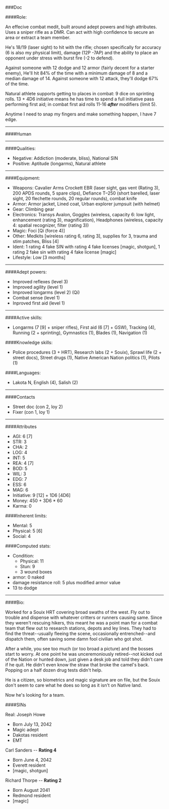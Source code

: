 ###Doc

####Role:

An effecive combat medit, built around adept powers and high attributes. Uses a sniper rifle as a DMR. Can act with high confidence to secure an area or extract a team member. 

He's 18/19 (laser sight) to hit with the rifle; chosen specifically for accuracy (6 is also my physical limit), damage (12P -7AP) and the ability to place an opponent under stress with burst fire (-2 to defend).

Against someone with 12 dodge and 12 armor (fairly decent for a starter enemy), He'll hit 84% of the time with a minimum damage of 8 and a median damage of 14. Against someone with 12 attack, they'll dodge 67% of the time.

Natural athlete supports getting to places in combat: 9 dice on sprinting rolls. 13 + 4D6 initiative means he has time to spend a full initiative pass performing first aid; in combat first aid rolls 11-16 ***after*** modifiers (limit 5).

Anytime I need to snap my fingers and make something happen, I have 7 edge.

____
####Human

____
####Qualities:

- Negative: Addiction (moderate, bliss), National SIN
- Positive: Aptitude (longarms), Natural athlete

____
####Equipment:


- Weapons: Cavalier Arms Crockett EBR (laser sight, gas vent (Rating 3), 200 APDS rounds, 5 spare clips), Defiance T–250 (short barelled, laser sight, 20 flechette rounds, 20 regular rounds), combat knife
- Armor: Armor jacket, Lined coat, Urban explorer jumpsuit (with helmet)
- Gear: Climbing gear
- Electronics: Transys Avalon, Goggles (wireless, capacity 6: low light, enhancement (rating 3), magnification), Headphones (wireless, capacity 4: spatial recognizer, filter (rating 3))
- Magic: Foci [Qi (force 4)]
- Other: Medkits [wireless rating 6, rating 3], supplies for 3, trauma and stim patches, Bliss [4]
- Ident: 1 rating 4 fake SIN with rating 4 fake licenses [magic, shotgun], 1 rating 2 fake sin with rating 4 fake license [magic]
- Lifestyle: Low [3 months]

____
####Adept powers:

- Improved reflexes (level 3)
- Improved agility (level 1)
- Improved longarms (level 2) (Qi)
- Combat sense (level 1)
- Inproved first aid (level 1)

____
####Active skills:

- Longarms (7 [9] + sniper rifles), First aid (6 [7] + GSW), Tracking (4), Running (2 + sprinting), Gymnastics (1), Blades (1), Navigation (1)

####Knowledge skills:

- Police procedures (3 + HRT), Research labs (2 + Souix), Sprawl life (2 + street docs), Street drugs (1), Native American Nation politics (1), Pilots (1)

####Languages:

- Lakota N, English (4), Salish (2)

____
####Contacts

- Street doc (con 2, loy 2)
- Fixer (con 1, loy 1)

____
####Attributes

- AGI: 6 [7]
- STR: 3
- CHA: 2
- LOG: 4
- INT: 5
- REA: 4 [7]
- BOD: 5
- WIL: 3
- EDG: 7
- ESS: 6
- MAG: 6
- Initiative: 9 [12] + 1D6 [4D6]
- Money: 450 + 3D6 * 60 
- Karma: 0

####Inherent limits:

- Mental: 5
- Physical: 5 [6]
- Social: 4

####Computed stats:

- Condition:
	- Physical: 11
	- Stun: 9
	- 3 wound boxes
- armor: 0 naked
- damage resistance roll: 5 plus modified armor value
- 13 to dodge

____
####Bio:

Worked for a Souix HRT covering broad swaths of the west. Fly out to trouble and dispense with whatever critters or runners causing same. Since they weren't rescuing hikers, this meant he was a point man for a combat team that flew out to research stations, depots and ley lines. They had to find the threat--usually fleeing the scene, occasionally entrenched--and dispatch them, often saving some damn fool civilian who got shot. 

After a while, you see too much (or too broad a picture) and the bosses start to worry. At one point he was unceremoniously retired--not kicked out of the Nation or hunted down, just given a desk job and told they didn't care if he quit. He didn't even know the straw that broke the camel's back. Popping on a half dozen drug tests didn't help.

He is a citizen, so biometrics and magic signature are on file, but the Souix don't seem to care what he does so long as it isn't on Native land. 

Now he's looking for a team.

####SINs

Real: Joseph Howe
* Born July 13, 2042
* Magic adept
* Dakotas resident
* EMT

Carl Sanders -- **Rating 4**
* Born June 4, 2042
* Everett resident
* [magic, shotgun]

Richard Thorpe -- **Rating 2**
* Born August 2041
* Redmond resident
* [magic]
